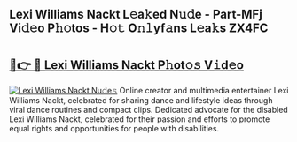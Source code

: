 ## Lexi Williams Nackt L𝚎a𝚔ed N𝚞𝚍e - Part-MFj Vi𝚍𝚎o P𝚑𝚘tos - H𝚘𝚝 O𝚗𝚕yf𝚊ns L𝚎a𝚔s ZX4FC

# <h2><a href="http://kf1negv.oniu.top/?m=Lexi+Williams+Nackt">🔗👉 🔴 Lexi Williams Nackt P𝚑ot𝚘𝚜 V𝚒d𝚎o</a></h2>

[![Lexi Williams Nackt Nu𝚍e𝚜](https://i.imgur.com/0qMVB7G.gif)](http://kf1negv.oniu.top/?m=Lexi+Williams+Nackt)
Online creator and multimedia entertainer Lexi Williams Nackt, celebrated for sharing dance and lifestyle ideas through viral dance routines and compact clips. Dedicated advocate for the disabled Lexi Williams Nackt, celebrated for their passion and efforts to promote equal rights and opportunities for people with disabilities.  

